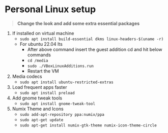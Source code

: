 # Personal Linux setup

> **Change the look and add some extra essential packages**
1. If installed on virtual machine
    - `sudo apt install build-essential dkms linux-headers-$(uname -r)`
    - For ubuntu 22.04 lts
        - After above command insert the guest addition cd and hit below commands
        - `cd /media`
        - `sudo ./VBoxLinuxAdditions.run`
        - Restart the VM
2. Media codecs
    - `sudo apt install ubuntu-restricted-extras`
3. Load frequent apps faster
    - `sudo apt install preload`
4. Add gnome tweak tools
    - `sudo apt install gnome-tweak-tool`
5. Numix Theme and Icons
    - `sudo add-apt-repository ppa:numix/ppa`
    - `sudo apt-get update`
    - `sudo apt-get install numix-gtk-theme numix-icon-theme-circle`
